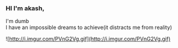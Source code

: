 ### HI I'm akash,<br>
I'm dumb <br>
I have an impossible dreams to achieve(it distracts me from reality) <br>

![http://i.imgur.com/PVnG2Vg.gif](http://i.imgur.com/PVnG2Vg.gif)
